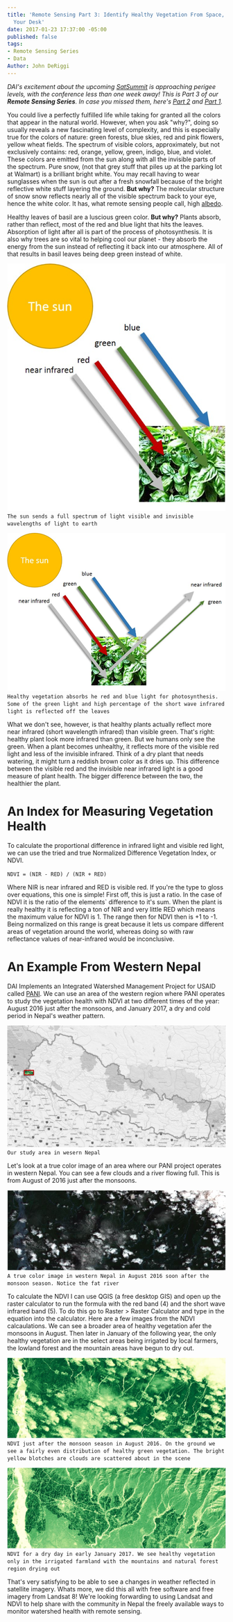 ```yaml
---
title: 'Remote Sensing Part 3: Identify Healthy Vegetation From Space, Without Leaving
  Your Desk'
date: 2017-01-23 17:37:00 -05:00
published: false
tags:
- Remote Sensing Series
- Data
Author: John DeRiggi
---
```


*DAI's excitement about the upcoming [SatSummit](https://satsummit.io/) is approaching perigee levels, with the conference less than one week away! This is Part 3 of our **Remote Sensing Series**. In case you missed them, here's [Part 2](https://dai-global-digital.com/part-2-la-la-landsat-making-use-of-landsat-imagery.html) and [Part 1](https://dai-global-digital.com/remote-sensing-of-the-earth.html).*

You could live a perfectly fulfilled life while taking for granted all the colors that appear in the natural world. However, when you ask "why?", doing so usually reveals a new fascinating level of complexity, and this is especially true for the colors of nature: green forests, blue skies, red and pink flowers, yellow wheat fields.  The spectrum of visible colors, approximately, but not exclusively contains: red, orange, yellow, green, indigo, blue, and violet. These colors are emitted from the sun along with all the invisible parts of the spectrum. Pure snow, (not that grey stuff that piles up at the parking lot at Walmart) is a brilliant bright white. You may recall having to wear sunglasses when the sun is out after a fresh snowfall because of the bright reflective white stuff layering the ground. **But why?** The molecular structure of snow snow reflects nearly all of the visible spectrum back to your eye, hence the white color. It has, what remote sensing people call, high [albedo](https://en.wikipedia.org/wiki/Albedo).

Healthy leaves of basil are a luscious green color. **But why?** Plants absorb, rather than reflect, most of the red and blue light that hits the leaves. Absorption of light after all is part of the process of photosynthesis. It is also why trees are so vital to helping cool our planet - they absorb the energy from the sun instead of reflecting it back into our atmosphere. All of that results in basil leaves being deep green instead of white.

![sunbeamingdownlight.jpg](/uploads/sunbeamingdownlight.jpg)
`The sun sends a full spectrum of light visible and invisible wavelengths of light to earth`

![sunbeamsdownandreflects-028a2d.jpg](/uploads/sunbeamsdownandreflects-028a2d.jpg)
`Healthy vegetation absorbs he red and blue light for photosynthesis. Some of the green light and high percentage of the short wave infrared light is reflected off the leaves`

What we don't see, however, is that healthy plants actually reflect more near infrared (short wavelength infrared) than visible green. That's right: healthy plant look more infrared than green. But we humans only see the green. When a plant becomes unhealthy, it reflects more of the visible red light and less of the invisible infrared. Think of a dry plant that needs watering, it might turn a reddish brown color as it dries up. This difference between the visible red and the invisible near infrared light is a good measure of plant health. The bigger difference between the two, the healthier the plant.

# An Index for Measuring Vegetation Health

To calculate the proportional difference in infrared light and visible red light, we can use the tried and true Normalized Difference Vegetation Index, or NDVI.

`NDVI = (NIR - RED) / (NIR + RED)`

Where NIR is near infrared and RED is visible red. If you're the type to gloss over equations, this one is simple! First off, this is just a ratio. In the case of NDVI it is the ratio of the elements\` difference to it's sum. When the plant is really healthy it is reflecting a ton of NIR and very little RED which means the maximum value for NDVI is 1. The range then for NDVI then is \+1 to -1. Being normalized on this range is great because it lets us compare different areas of vegetation around the world, whereas doing so with raw reflectance values of near-infrared would be inconclusive.

# An Example From Western Nepal

DAI Implements an Integrated Watershed Management Project for USAID called [PANI](https://www.dai.com/our-work/projects/Nepal-Program-for-Aquatic-Natural-Resources-Improvement-PANI). We can use an area of the western region where PANI operates to study the vegetation health with NDVI at two different times of the year: August 2016 just after the monsoons, and January 2017, a dry and cold period in Nepal's weather pattern.

![nepalMapWithStudyArea.jpg](/uploads/nepalMapWithStudyArea.jpg)
`Our study area in wesern Nepal`

Let's look at a true color image of an area where our PANI project operates in western Nepal. You can see a few clouds and a river flowing full. This is from August of 2016 just after the monsoons.

![true_color_August_2016.JPG](/uploads/true_color_August_2016.JPG)
`A true color image in western Nepal in August 2016 soon after the monsoon season. Notice the fat river`

To calculate the NDVI I can use QGIS (a free desktop GIS) and open up the raster calculator to run the formula with the red band (4) and the short wave infrared band (5). To do this go to Raster > Raster Calculator and type in the equation into the calculator. Here are a few images from the NDVI calcaulations. We can see a broader area of healthy vegetation afer the monsoons in August. Then later in January of the following year, the only healthy vegetation are in the select areas being irrigated by local farmers, the lowland forest and the mountain areas have begun to dry out.

![august_2016.JPG](/uploads/august_2016.JPG)
`NDVI just after the monsoon season in August 2016. On the ground we see a fairly even distribution of healthy green vegetation. The bright yellow blotches are clouds are scattered about in the scene`

![january_2017.JPG](/uploads/january_2017.JPG)
`NDVI for a dry day in early January 2017. We see healthy vegetation only in the irrigated farmland with the mountains and natural forest region drying out`

That's very satisfying to be able to see a changes in weather reflected in satellite imagery. Whats more, we did this all with free software and free imagery from Landsat 8! We're looking forwarding to using Landsat and NDVI to help share with the community in Nepal the freely available ways to monitor watershed health with remote sensing.